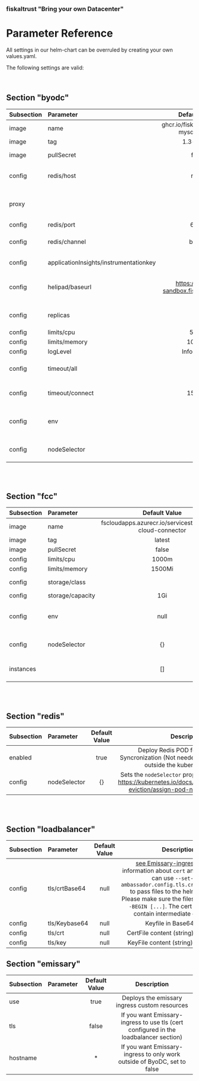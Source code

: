 ### fiskaltrust "Bring your own Datacenter"
# Parameter Reference

All settings in our helm-chart can be overruled by creating your own values.yaml.

The following settings are valid:

<br>

## Section "byodc"

| Subsection | Parameter                              |               Default Value               |                                                                                                               Description                                                                                                                |
| :--------- | :------------------------------------- | :---------------------------------------: | :--------------------------------------------------------------------------------------------------------------------------------------------------------------------------------------------------------------------------------------: |
| image      | name                                   |  ghcr.io/fiskaltrust/byodc-mysql-fiskaly  |                                                              URI of container image which is used as BackendPOD. This URI is preset to fiskaltrust github packges registry                                                               |
| image      | tag                                    |                1.3-buster                 |                                                                                                override default version of the ByoDC POD                                                                                                 |
| image      | pullSecret                             |                   false                   |                                                                         ByoDC is public available so the container registry can be usend without authentication                                                                          |
| config     | redis/host                             |                   redis                   |                                          Hostname for Redis instance (Must be DNS resolvable. By default the redis instance runs as POD on the same cluster so  cluster-resolution should work)                                          |
| proxy      |                                        |                   null                    |                                      Proxy string according to https://docs.fiskaltrust.cloud/docs/posdealers/technical-operations/middleware/network-requirements#setting-the-proxy-configuration                                       |
| config     | redis/port                             |                   6379                    |                                                                                                      Port to access Redis instance                                                                                                       |
| config     | redis/channel                          |                   byodc                   |                                        Redis Pub/Sub channel which should be used. Take care to take 2 different channels if Producion and Sandbox environments are running on the same cluster!                                         |
| config     | applicationInsights/instrumentationkey |                   null                    |                                                                   Override Microsoft Application Insights Tenant. By default fiskaltrust Application Insights is used                                                                    |
| config     | helipad/baseurl                        | https://helipad-sandbox.fiskaltrust.cloud |                               URL for fiskaltrust.helipad to get Cashboxconfiguration and upload Data. (Sandbox: https://helipad-sandbox.fiskaltrust.cloud, Production: https://helipad.fiskaltrust.cloud)                               |
| config     | replicas                               |                    10                     |                                                         Number of BackendPODs which are deployed. See the "limits" section for calculation of needed noderesources and PODCount                                                          |
| config     | limits/cpu                             |                   500m                    |                                                  See Kubernetes doc [here](https://kubernetes.io/docs/concepts/configuration/manage-resources-containers/#resource-units-in-kubernetes)                                                  |
| config     | limits/memory                          |                  1000Mi                   |                                                                                                                                                                                                                                          |
| config     | logLevel                               |                Information                |                                                  See [ASP.Net log levels](https://learn.microsoft.com/en-us/dotnet/api/microsoft.extensions.logging.loglevel?view=dotnet-plat-ext-7.0)                                                   |
| config     | timeout/all                            |                     0                     |   Emissary-ingress timeout for the complete TCP transaction in ms (0...no timeout. See [Emissary-ingress docs](https://www.getambassador.io/docs/emissary/latest/topics/using/timeouts/#request-timeout-timeout_ms) value "timeout_ms"   |
| config     | timeout/connect                        |                  15_000                   | Emissary-ingress timeout for the TCP connection esteblishment in ms. See [Emissary-ingress docs](https://www.getambassador.io/docs/emissary/latest/topics/using/timeouts/#connect-timeout-connect_timeout_ms) value "connect_timeout_ms" |
| config     | env                                    |                   null                    |                                      An Array of environment variables (see https://kubernetes.io/docs/reference/generated/kubernetes-api/v1.22/#envvar-v1-core) which are added to the BackendPOD                                       |
| config     | nodeSelector                           |                    {}                     |                                                 Sets the `nodeSelector` property of the ByoDC PODs https://kubernetes.io/docs/concepts/scheduling-eviction/assign-pod-node/#nodeselector                                                 |

<br><br>

## Section "fcc"

| Subsection | Parameter        |                       Default Value                        |                                                                                                               Description                                                                                                               |
| :--------- | :--------------- | :--------------------------------------------------------: | :-------------------------------------------------------------------------------------------------------------------------------------------------------------------------------------------------------------------------------------: |
| image      | name             | fscloudapps.azurecr.io/servicestack/fiskal-cloud-connector |                                                                                            URI of container image which is used as FCC POD.                                                                                             |
| image      | tag              |                           latest                           |                                                                                                 override default version of the FCC POD                                                                                                 |
| image      | pullSecret       |                           false                            |                                                                                                                                                                                                                                         |
| config     | limits/cpu       |                           1000m                            |                                                 See Kubernetes doc [here](https://kubernetes.io/docs/concepts/configuration/manage-resources-containers/#resource-units-in-kubernetes)                                                  |
| config     | limits/memory    |                           1500Mi                           |                                                                                                                                                                                                                                         |
| config     | storage/class    |                                                            |                                                                                  Storage class to use for the PersistentVolumeClaim for the FCC volume                                                                                  |
| config     | storage/capacity |                            1Gi                             |                                                                                        Capacity of the PersistentVolumeClaim for the FCC volume                                                                                         |
| config     | env              |                            null                            |                                      An Array of environment variables (see https://kubernetes.io/docs/reference/generated/kubernetes-api/v1.22/#envvar-v1-core) which are added to the BackendPOD                                      |
| config     | nodeSelector     |                             {}                             |                                                 Sets the `nodeSelector` property of the FCC PODs https://kubernetes.io/docs/concepts/scheduling-eviction/assign-pod-node/#nodeselector                                                  |
| instances  |                  |                             []                             | An Array of Fcc instances to host. Each entry needs to be a map with the following keys: `vtssId` and `vtssSecret` and optionaly `storageCapacity` and `storageClass`. see [here](how-to-fiscal-cloud-connector.md#ByoDC-configuration) |

<br><br>

## Section "redis"

| Subsection | Parameter    | Default Value |                                                               Description                                                               |
| :--------- | :----------- | :-----------: | :-------------------------------------------------------------------------------------------------------------------------------------: |
| enabled    |              |     true      |             Deploy Redis POD for BackendPOD Syncronization (Not needed if you provide Redis outside the kubernetes custer)              |
| config     | nodeSelector |      {}       | Sets the `nodeSelector` property of the redis POD https://kubernetes.io/docs/concepts/scheduling-eviction/assign-pod-node/#nodeselector |

<br><br>

## Section "loadbalancer"

| Subsection | Parameter     | Default Value |                                                                                                                                                                                                 Description                                                                                                                                                                                                 |
| :--------- | :------------ | :-----------: | :---------------------------------------------------------------------------------------------------------------------------------------------------------------------------------------------------------------------------------------------------------------------------------------------------------------------------------------------------------------------------------------------------------: |
| config     | tls/crtBase64 |     null      | [see Emissary-ingress docs](https://www.getambassador.io/docs/emissary/latest/howtos/tls-termination/#create-a-self-signed-certificate) for information about `cert` and `key` files. You can use `--set-file ambassador.config.tls.crt="./cert.pem"` to pass files to the helm command. Please make sure the files start with `-----BEGIN [...]`. The cert file may also contain intermediate certificates |
| config     | tls/Keybase64 |     null      |                                                                                                                                                                                          Keyfile in Base64 String                                                                                                                                                                                           |
| config     | tls/crt       |     null      |                                                                                                                                                                                    CertFile content (string) not encoded                                                                                                                                                                                    |
| config     | tls/key       |     null      |                                                                                                                                                                                    KeyFile content (string) not encoded                                                                                                                                                                                     |

## Section "emissary"

| Subsection | Parameter | Default Value |                                   Description                                         |
| :--------- | :-------- | :-----------: | :-----------------------------------------------------------------------------------: |
| use        |           |     true      |                     Deploys the emissary ingress custom resources                     |
| tls        |           |     false     | If you want Emissary-ingress to use tls (cert configured in the loadbalancer section) |
| hostname   |           |      *        |       If you want Emissary-ingress to only work outside of ByoDC, set to false        |
